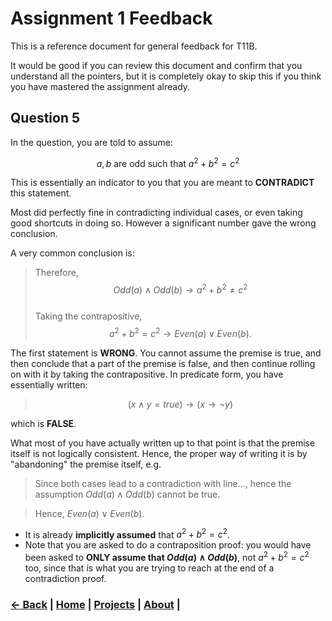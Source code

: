 # Assignment 1 Feedback
This is a reference document for general feedback for T11B. <br>

It would be good if you can review this document and confirm that you understand all the pointers, but it is completely okay to skip this if you think you have mastered the assignment already. <br>

<script type="text/javascript" async
  src="https://cdnjs.cloudflare.com/ajax/libs/mathjax/3.2.2/es5/tex-mml-chtml.js">
</script>

## Question 5

In the question, you are told to assume:  

$$a, b \text{ are odd such that } a^2 + b^2 = c^2$$

This is essentially an indicator to you that you are meant to **CONTRADICT** this statement.

Most did perfectly fine in contradicting individual cases, or even taking good shortcuts in doing so. However a significant number gave the wrong conclusion.  

A very common conclusion is:

> Therefore, $$Odd(a) \wedge Odd(b) \to a^2 + b^2 \neq c^2$$  
> Taking the contrapositive, $$a^2 + b^2 = c^2 \to Even(a) \vee Even(b).$$

The first statement is **WRONG**. You cannot assume the premise is true, and then conclude that a part of the premise is false, and then continue rolling on with it by taking the contrapositive. In predicate form, you have essentially written:

> $$(x \wedge y = true) \to (x \to \neg y)$$


which is **FALSE**.

What most of you have actually written up to that point is that the premise itself is not logically consistent. Hence, the proper way of writing it is by "abandoning" the premise itself, e.g.

> Since both cases lead to a contradiction with line..., hence the assumption 
> $Odd(a) \wedge Odd(b)$ cannot be true.

> Hence, $Even(a) \vee Even(b)$.

* It is already **implicitly assumed** that $a^2 + b^2 = c^2$.  
* Note that you are asked to do a contraposition proof: you would have been asked to **ONLY assume that $Odd(a) \wedge Odd(b)$**, not $a^2 + b^2 = c^2$ too, since that is what you are trying to reach at the end of a contradiction proof.


### <a href="javascript:history.back()">← Back</a> | [Home](/) | [Projects](/projects) | [About](/about) |
